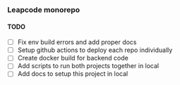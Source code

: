 ### Leapcode monorepo

#### TODO
- [ ] Fix env build errors and add proper docs
- [ ] Setup github actions to deploy each repo individually
- [ ] Create docker build for backend code
- [ ] Add scripts to run both projects together in local
- [ ] Add docs to setup this project in local